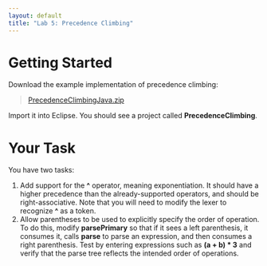 ```yaml
---
layout: default
title: "Lab 5: Precedence Climbing"
---
```


Getting Started
===============

Download the example implementation of precedence climbing:

> [PrecedenceClimbingJava.zip](../lectures/PrecedenceClimbingJava.zip)

Import it into Eclipse.  You should see a project called **PrecedenceClimbing**.

Your Task
=========

You have two tasks:

1.  Add support for the **\^** operator, meaning exponentiation. It should have a higher precedence than the already-supported operators, and should be right-associative. Note that you will need to modify the lexer to recognize **\^** as a token.
2.  Allow parentheses to be used to explicitly specify the order of operation. To do this, modify **parsePrimary** so that if it sees a left parenthesis, it consumes it, calls **parse** to parse an expression, and then consumes a right parenthesis. Test by entering expressions such as **(a + b) \* 3** and verify that the parse tree reflects the intended order of operations.

